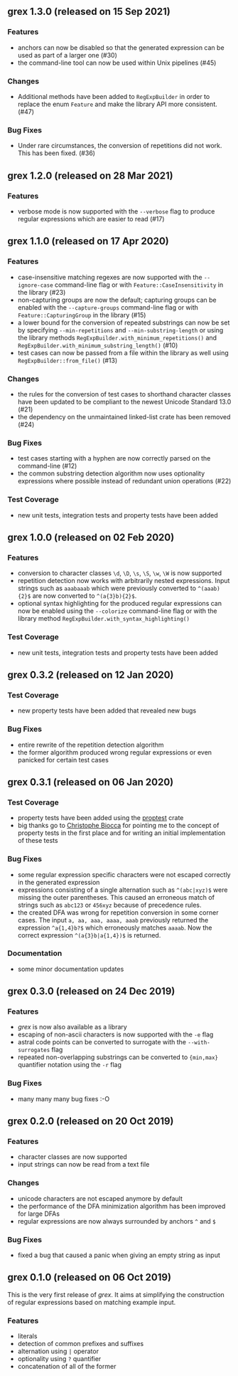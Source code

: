 ## grex 1.3.0 (released on 15 Sep 2021)

### Features
- anchors can now be disabled so that the generated expression can be used as part of a larger one (#30)
- the command-line tool can now be used within Unix pipelines (#45)

### Changes
- Additional methods have been added to `RegExpBuilder` in order to replace the enum `Feature` and make the library API more consistent. (#47)

### Bug Fixes
- Under rare circumstances, the conversion of repetitions did not work. This has been fixed. (#36)

## grex 1.2.0 (released on 28 Mar 2021)

### Features
- verbose mode is now supported with the `--verbose` flag to produce regular expressions which are easier to read (#17)

## grex 1.1.0 (released on 17 Apr 2020)

### Features
- case-insensitive matching regexes are now supported with the `--ignore-case` command-line flag or with `Feature::CaseInsensitivity` in the library (#23)
- non-capturing groups are now the default; capturing groups can be enabled with the `--capture-groups` command-line flag or with `Feature::CapturingGroup` in the library (#15)
- a lower bound for the conversion of repeated substrings can now be set by specifying `--min-repetitions` and `--min-substring-length` or using the library methods `RegExpBuilder.with_minimum_repetitions()` and `RegExpBuilder.with_minimum_substring_length()` (#10)
- test cases can now be passed from a file within the library as well using `RegExpBuilder::from_file()` (#13)

### Changes

- the rules for the conversion of test cases to shorthand character classes have been updated to be compliant to the newest Unicode Standard 13.0 (#21)
- the dependency on the unmaintained linked-list crate has been removed (#24)

### Bug Fixes

- test cases starting with a hyphen are now correctly parsed on the command-line (#12)
- the common substring detection algorithm now uses optionality expressions where possible instead of redundant union operations (#22)

### Test Coverage
- new unit tests, integration tests and property tests have been added

## grex 1.0.0 (released on 02 Feb 2020)

### Features
- conversion to character classes `\d`, `\D`, `\s`, `\S`, `\w`, `\W` is now supported
- repetition detection now works with arbitrarily nested expressions. Input strings such as `aaabaaab` which were previously converted to `^(aaab){2}$` are now converted to `^(a{3}b){2}$`.
- optional syntax highlighting for the produced regular expressions can now be enabled using the `--colorize` command-line flag or with the library method `RegExpBuilder.with_syntax_highlighting()`

### Test Coverage
- new unit tests, integration tests and property tests have been added

## grex 0.3.2 (released on 12 Jan 2020)

### Test Coverage
- new property tests have been added that revealed new bugs

### Bug Fixes
- entire rewrite of the repetition detection algorithm
- the former algorithm produced wrong regular expressions or even panicked for certain test cases

## grex 0.3.1 (released on 06 Jan 2020)

### Test Coverage
- property tests have been added using the [proptest](https://crates.io/crates/proptest) crate 
- big thanks go to [Christophe Biocca](https://github.com/christophebiocca) for pointing me to the concept of property tests in the first place and for writing an initial implementation of these tests

### Bug Fixes
- some regular expression specific characters were not escaped correctly in the generated expression
- expressions consisting of a single alternation such as `^(abc|xyz)$` were missing the outer parentheses. This caused an erroneous match of strings such as `abc123` or `456xyz` because of precedence rules.
- the created DFA was wrong for repetition conversion in some corner cases. The input `a, aa, aaa, aaaa, aaab` previously returned the expression `^a{1,4}b?$` which erroneously matches `aaaab`. Now the correct expression `^(a{3}b|a{1,4})$` is returned.

### Documentation
- some minor documentation updates

## grex 0.3.0 (released on 24 Dec 2019)

### Features
- *grex* is now also available as a library
- escaping of non-ascii characters is now supported with the `-e` flag
- astral code points can be converted to surrogate with the `--with-surrogates` flag
- repeated non-overlapping substrings can be converted to `{min,max}` quantifier notation using the `-r` flag

### Bug Fixes
- many many many bug fixes :-O

## grex 0.2.0 (released on 20 Oct 2019)

### Features
- character classes are now supported
- input strings can now be read from a text file

### Changes
- unicode characters are not escaped anymore by default
- the performance of the DFA minimization algorithm has been improved for large DFAs
- regular expressions are now always surrounded by anchors `^` and `$`

### Bug Fixes
- fixed a bug that caused a panic when giving an empty string as input

## grex 0.1.0 (released on 06 Oct 2019)

This is the very first release of *grex*. It aims at simplifying the construction of regular expressions based on matching example input.

### Features
- literals
- detection of common prefixes and suffixes
- alternation using `|` operator
- optionality using `?` quantifier
- concatenation of all of the former
